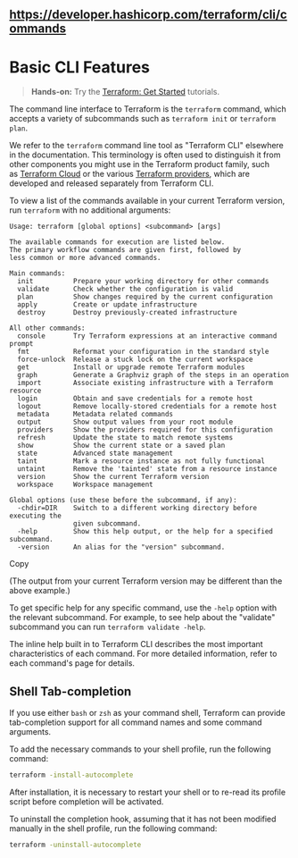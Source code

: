 https://developer.hashicorp.com/terraform/cli/commands
---
# Basic CLI Features

> **Hands-on:** Try the [Terraform: Get Started](https://developer.hashicorp.com/terraform/tutorials/aws-get-started?utm_source=WEBSITE&utm_medium=WEB_IO&utm_offer=ARTICLE_PAGE&utm_content=DOCS) tutorials.

The command line interface to Terraform is the `terraform` command, which accepts a variety of subcommands such as `terraform init` or `terraform plan`.

We refer to the `terraform` command line tool as "Terraform CLI" elsewhere in the documentation. This terminology is often used to distinguish it from other components you might use in the Terraform product family, such as [Terraform Cloud](https://developer.hashicorp.com/terraform/cloud-docs) or the various [Terraform providers](https://developer.hashicorp.com/terraform/language/providers), which are developed and released separately from Terraform CLI.

To view a list of the commands available in your current Terraform version, run `terraform` with no additional arguments:

```text
Usage: terraform [global options] <subcommand> [args]

The available commands for execution are listed below.
The primary workflow commands are given first, followed by
less common or more advanced commands.

Main commands:
  init          Prepare your working directory for other commands
  validate      Check whether the configuration is valid
  plan          Show changes required by the current configuration
  apply         Create or update infrastructure
  destroy       Destroy previously-created infrastructure

All other commands:
  console       Try Terraform expressions at an interactive command prompt
  fmt           Reformat your configuration in the standard style
  force-unlock  Release a stuck lock on the current workspace
  get           Install or upgrade remote Terraform modules
  graph         Generate a Graphviz graph of the steps in an operation
  import        Associate existing infrastructure with a Terraform resource
  login         Obtain and save credentials for a remote host
  logout        Remove locally-stored credentials for a remote host
  metadata      Metadata related commands
  output        Show output values from your root module
  providers     Show the providers required for this configuration
  refresh       Update the state to match remote systems
  show          Show the current state or a saved plan
  state         Advanced state management
  taint         Mark a resource instance as not fully functional
  untaint       Remove the 'tainted' state from a resource instance
  version       Show the current Terraform version
  workspace     Workspace management

Global options (use these before the subcommand, if any):
  -chdir=DIR    Switch to a different working directory before executing the
                given subcommand.
  -help         Show this help output, or the help for a specified subcommand.
  -version      An alias for the "version" subcommand.
```

Copy

(The output from your current Terraform version may be different than the above example.)

To get specific help for any specific command, use the `-help` option with the relevant subcommand. For example, to see help about the "validate" subcommand you can run `terraform validate -help`.

The inline help built in to Terraform CLI describes the most important characteristics of each command. For more detailed information, refer to each command's page for details.

## Shell Tab-completion

If you use either `bash` or `zsh` as your command shell, Terraform can provide tab-completion support for all command names and some command arguments.

To add the necessary commands to your shell profile, run the following command:

```bash
terraform -install-autocomplete
```

After installation, it is necessary to restart your shell or to re-read its profile script before completion will be activated.

To uninstall the completion hook, assuming that it has not been modified manually in the shell profile, run the following command:

```bash
terraform -uninstall-autocomplete
```
